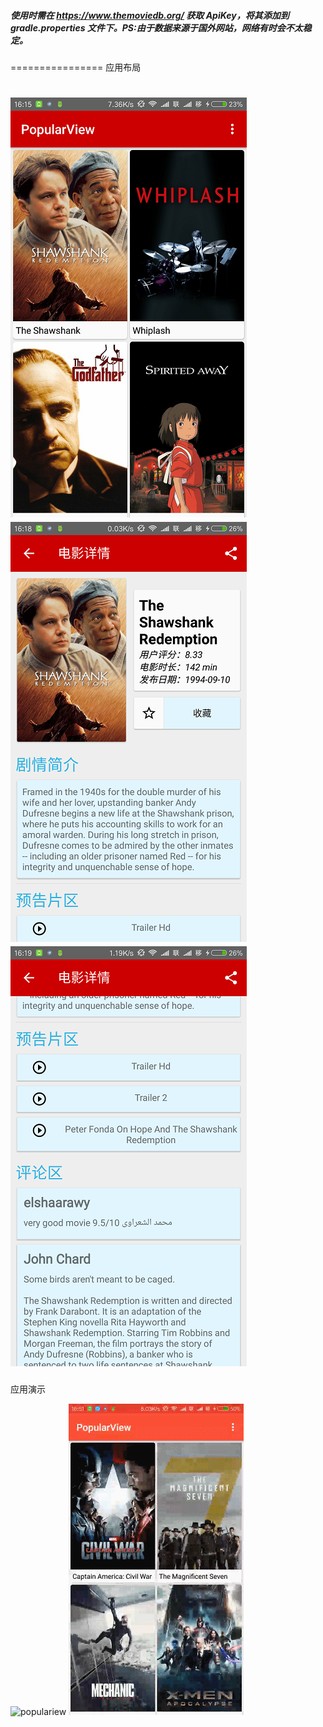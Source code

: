 ##### 使用时需在 https://www.themoviedb.org/ 获取 ApiKey，将其添加到 gradle.properties 文件下。PS:由于数据来源于国外网站，网络有时会不太稳定。
================
应用布局

![populariew](https://github.com/Vinlaxywei/PopularView-final/blob/master/ScreeShot/MAIN.png) ![populariew](https://github.com/Vinlaxywei/PopularView-final/blob/master/ScreeShot/DETAIL01.png) ![populariew](https://github.com/Vinlaxywei/PopularView-final/blob/master/ScreeShot/DETAIL02.png)
========

应用演示

![populariew](https://github.com/Vinlaxywei/PopularView-final/blob/master/ScreeShot/ANIMATION01.gif) ![populariew](https://github.com/Vinlaxywei/PopularView-final/blob/master/ScreeShot/ANIMATION02.gif)


